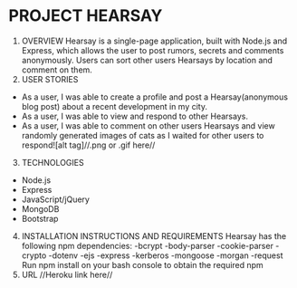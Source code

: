 # PROJECT HEARSAY
1. OVERVIEW
  Hearsay is a single-page application, built with Node.js and Express, which allows the user to post rumors, secrets and comments anonymously.  Users can sort other users Hearsays by location and comment on them.
​
2. USER STORIES
  - As a user, I was able to create a profile and post a Hearsay(anonymous blog post) about a recent development in my city.
  - As a user, I was able to view and respond to other Hearsays.
  - As a user, I was able to comment on other users Hearsays and view randomly generated images of cats as I waited for other users to respond
​
  ![alt tag]//.png or .gif here//
​
3. TECHNOLOGIES
  - Node.js
  - Express
  - JavaScript/jQuery
  - MongoDB
  - Bootstrap
​
4. INSTALLATION INSTRUCTIONS AND REQUIREMENTS
  Hearsay has the following npm dependencies:
    -bcrypt
    -body-parser
    -cookie-parser
    -crypto
    -dotenv
    -ejs
    -express
    -kerberos
    -mongoose
    -morgan
    -request
​
  Run npm install on your bash console to obtain the required npm
​
5. URL
  //Heroku link here//

